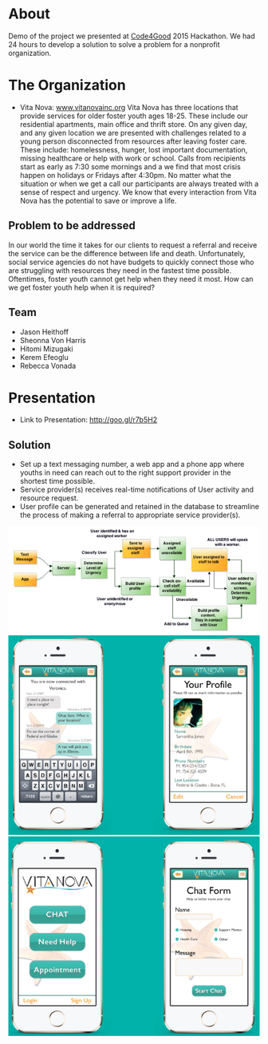 
# About
Demo of the project we presented at [Code4Good](http://code4goodpbc.org/) 2015 Hackathon. We had 24 hours to develop a
 solution to solve a problem for a nonprofit organization.

# The Organization
* Vita Nova: www.vitanovainc.org
Vita Nova has three locations that provide services for older foster youth ages 18-25. These include our residential apartments,
main office and thrift store.
On any given day, and any given location we are presented with challenges related to a young person disconnected from
resources after leaving foster care. These include: homelessness, hunger, lost important documentation, missing healthcare or
help with work or school. Calls from recipients start as early as 7:30 some mornings and a we find that most crisis happen on
holidays or Fridays after 4:30pm.
No matter what the situation or when we get a call our participants are always treated with a sense of respect and urgency. We
know that every interaction from Vita Nova has the potential to save or improve a life.

## Problem to be addressed
In our world the time it takes for our clients to request a referral and receive the service can be the difference between life and
death. Unfortunately, social service agencies do not have budgets to quickly connect those who are struggling with resources
they need in the fastest time possible. Oftentimes, foster youth cannot get help when they need it most. How can we get foster
youth help when it is required?

## Team
* Jason Heithoff
* Sheonna Von Harris
* Hitomi Mizugaki
* Kerem Efeoglu
* Rebecca Vonada

# Presentation
* Link to Presentation: http://goo.gl/r7b5H2

## Solution
* Set up a text messaging number, a web app and a phone app where youths in need can reach out to the right support provider in the shortest time possible.
* Service provider(s) receives real-time notifications of User activity and resource request.
* User profile can be generated and retained in the database to streamline the process of making a referral to appropriate service provider(s).

![Design Workflow](https://raw.githubusercontent.com/HybridProgrammer/code4good/master/img/HowItWorks.png)
![Mockups](https://raw.githubusercontent.com/HybridProgrammer/code4good/master/img/screenshot1.png)
![Mockups](https://raw.githubusercontent.com/HybridProgrammer/code4good/master/img/screenshot2.png)

